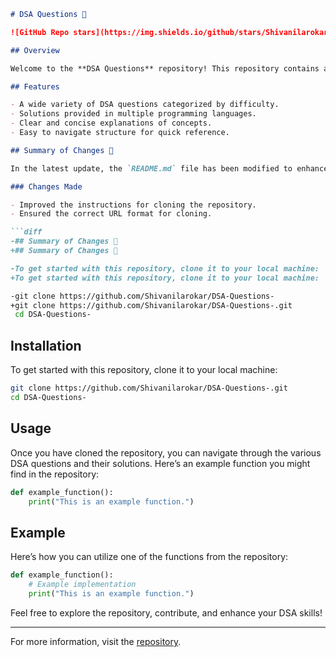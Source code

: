 ```markdown
# DSA Questions 🚀

![GitHub Repo stars](https://img.shields.io/github/stars/Shivanilarokar/DSA-Questions-) ![GitHub issues](https://img.shields.io/github/issues/Shivanilarokar/DSA-Questions-) ![GitHub forks](https://img.shields.io/github/forks/Shivanilarokar/DSA-Questions-)

## Overview

Welcome to the **DSA Questions** repository! This repository contains a collection of data structure and algorithm questions that are frequently asked in technical interviews. Our goal is to provide a comprehensive resource for developers to practice and enhance their problem-solving skills.

## Features

- A wide variety of DSA questions categorized by difficulty.
- Solutions provided in multiple programming languages.
- Clear and concise explanations of concepts.
- Easy to navigate structure for quick reference.

## Summary of Changes 📝

In the latest update, the `README.md` file has been modified to enhance clarity and correctness. Here are the key changes made:

### Changes Made

- Improved the instructions for cloning the repository.
- Ensured the correct URL format for cloning.

```diff
-## Summary of Changes 📝
+## Summary of Changes 📝

-To get started with this repository, clone it to your local machine:
+To get started with this repository, clone it to your local machine:
```

```bash
-git clone https://github.com/Shivanilarokar/DSA-Questions-
+git clone https://github.com/Shivanilarokar/DSA-Questions-.git
 cd DSA-Questions-
```

## Installation

To get started with this repository, clone it to your local machine:

```bash
git clone https://github.com/Shivanilarokar/DSA-Questions-.git
cd DSA-Questions-
```

## Usage

Once you have cloned the repository, you can navigate through the various DSA questions and their solutions. Here’s an example function you might find in the repository:

```python
def example_function():
    print("This is an example function.")
```

## Example

Here’s how you can utilize one of the functions from the repository:

```python
def example_function():
    # Example implementation
    print("This is an example function.")
```

Feel free to explore the repository, contribute, and enhance your DSA skills!

---

For more information, visit the [repository](https://github.com/Shivanilarokar/DSA-Questions-).
```
